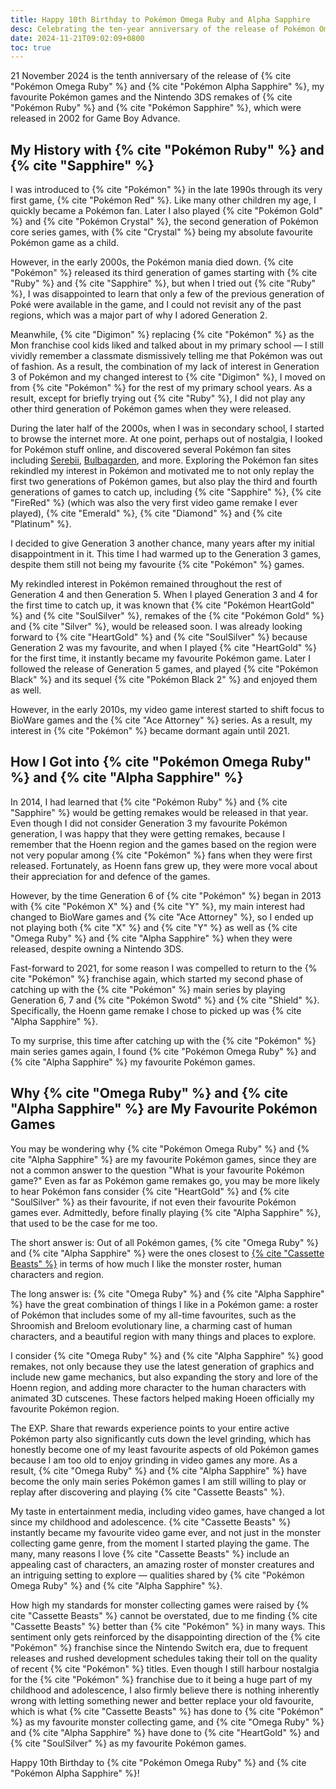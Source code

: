 ```yaml
---
title: Happy 10th Birthday to Pokémon Omega Ruby and Alpha Sapphire
desc: Celebrating the ten-year anniversary of the release of Pokémon Omega Ruby and Alpha Sapphire, my favourite Pokémon games.
date: 2024-11-21T09:02:09+0800
toc: true
---
```


21 November 2024 is the tenth anniversary of the release of {% cite "Pokémon Omega Ruby" %} and {% cite "Pokémon Alpha Sapphire" %}, my favourite Pokémon games and the Nintendo 3DS remakes of {% cite "Pokémon Ruby" %} and {% cite "Pokémon Sapphire" %}, which were released in 2002 for Game Boy Advance.

## My History with {% cite "Pokémon Ruby" %} and {% cite "Sapphire" %}

I was introduced to {% cite "Pokémon" %} in the late 1990s through its very first game, {% cite "Pokémon Red" %}. Like many other children my age, I quickly became a Pokémon fan. Later I also played {% cite "Pokémon Gold" %} and {% cite "Pokémon Crystal" %}, the second generation of Pokémon core series games, with {% cite "Crystal" %} being my absolute favourite Pokémon game as a child.

However, in the early 2000s, the Pokémon mania died down. {% cite "Pokémon" %} released its third generation of games starting with {% cite "Ruby" %} and {% cite "Sapphire" %}, but when I tried out {% cite "Ruby" %}, I was disappointed to learn that only a few of the previous generation of Poké were available in the game, and I could not revisit any of the past regions, which was a major part of why I adored Generation 2.

Meanwhile, {% cite "Digimon" %} replacing {% cite "Pokémon" %} as the Mon franchise cool kids liked and talked about in my primary school — I still vividly remember a classmate dismissively telling me that Pokémon was out of fashion. As a result, the combination of my lack of interest in Generation 3 of Pokémon and my changed interest to {% cite "Digimon" %}, I moved on from {% cite "Pokémon" %} for the rest of my primary school years. As a result, except for briefly trying out  {% cite "Ruby" %}, I did not play any other third generation of Pokémon games when they were released.

During the later half of the 2000s, when I was in secondary school, I started to browse the internet more. At one point, perhaps out of nostalgia, I looked for Pokémon stuff online, and discovered several Pokémon fan sites including [Serebii](http://www.serebii.net/), [Bulbagarden](https://bulbagarden.net/home/), and more. Exploring the Pokémon fan sites rekindled my interest in Pokémon and motivated me to not only replay the first two generations of Pokémon games, but also play the third and fourth generations of games to catch up, including {% cite "Sapphire" %}, {% cite "FireRed" %} (which was also the very first video game remake I ever played), {% cite "Emerald" %}, {% cite "Diamond" %} and {% cite "Platinum" %}.

I decided to give Generation 3 another chance, many years after my initial disappointment in it. This time I had warmed up to the Generation 3 games, despite them still not being my favourite {% cite "Pokémon" %} games.

My rekindled interest in Pokémon remained throughout the rest of Generation 4 and then Generation 5. When I played Generation 3 and 4 for the first time to catch up, it was known that {% cite "Pokémon HeartGold" %} and {% cite "SoulSilver" %}, remakes of the {% cite "Pokémon Gold" %} and {% cite "Silver" %}, would be released soon. I was already looking forward to {% cite "HeartGold" %} and {% cite "SoulSilver" %} because Generation 2 was my favourite, and when I played {% cite "HeartGold" %} for the first time, it instantly became my favourite Pokémon game. Later I followed the release of Generation 5 games, and played {% cite "Pokémon Black" %} and its sequel {% cite "Pokémon Black 2" %} and enjoyed them as well.

However, in the early 2010s, my video game interest started to shift focus to BioWare games and the {% cite "Ace Attorney" %} series. As a result, my interest in {% cite "Pokémon" %} became dormant again until 2021.

## How I Got into {% cite "Pokémon Omega Ruby" %} and {% cite "Alpha Sapphire" %}

In 2014, I had learned that {% cite "Pokémon Ruby" %} and {% cite "Sapphire" %} would be getting remakes would be released in that year. Even though I did not consider Generation 3 my favourite Pokémon generation, I was happy that they were getting remakes, because I remember that the Hoenn region and the games based on the region were not very popular among {% cite "Pokémon" %} fans when they were first released. Fortunately, as Hoenn fans grew up, they were more vocal about their appreciation for and defence of the games.

However, by the time Generation 6 of {% cite "Pokémon" %} began in 2013 with {% cite "Pokémon X" %} and {% cite "Y" %}, my main interest had changed to BioWare games and {% cite "Ace Attorney" %}, so I ended up not playing both {% cite "X" %} and {% cite "Y" %} as well as {% cite "Omega Ruby" %} and {% cite "Alpha Sapphire" %} when they were released, despite owning a Nintendo 3DS.

Fast-forward to 2021, for some reason I was compelled to return to the {% cite "Pokémon" %} franchise again, which started my second phase of catching up with the {% cite "Pokémon" %} main series by playing Generation 6, 7 and {% cite "Pokémon Swotd" %} and {% cite "Shield" %}. Specifically, the Hoenn game remake I chose to picked up was {% cite "Alpha Sapphire" %}.

To my surprise, this time after catching up with the {% cite "Pokémon" %} main series games again, I found {% cite "Pokémon Omega Ruby" %} and {% cite "Alpha Sapphire" %} my favourite Pokémon games.

## Why {% cite "Omega Ruby" %} and {% cite "Alpha Sapphire" %} are My Favourite Pokémon Games

You may be wondering why {% cite "Pokémon Omega Ruby" %} and {% cite "Alpha Sapphire" %} are my favourite Pokémon games, since they are not a common answer to the question "What is your favourite Pokémon game?" Even as far as Pokémon game remakes go, you may be more likely to hear Pokémon fans consider {% cite "HeartGold" %} and {% cite "SoulSilver" %} as their favourite, if not even their favourite Pokémon games ever. Admittedly, before finally playing {% cite "Alpha Sapphire" %}, that used to be the case for me too.

The short answer is: Out of all Pokémon games, {% cite "Omega Ruby" %} and {% cite "Alpha Sapphire" %} were the ones closest to [{% cite "Cassette Beasts" %}](2024-11-19-my-ultimate-comfort-media.md) in terms of how much I like the monster roster, human characters and region.

The long answer is: {% cite "Omega Ruby" %} and {% cite "Alpha Sapphire" %} have the great combination of things I like in a Pokémon game: a roster of Pokémon that includes some of my all-time favourites, such as the Shroomish and Breloom evolutionary line, a charming cast of human characters, and a beautiful region with many things and places to explore.

I consider {% cite "Omega Ruby" %} and {% cite "Alpha Sapphire" %} good remakes, not only because they use the latest generation of graphics and include new game mechanics, but also expanding the story and lore of the Hoenn region, and adding more character to the human characters with animated 3D cutscenes. These factors helped making Hoeen officially my favourite Pokémon region.

The EXP. Share that rewards experience points to your entire active Pokémon party also significantly cuts down the level grinding, which has honestly become one of my least favourite aspects of old Pokémon games because I am too old to enjoy grinding in video games any more. As a result, {% cite "Omega Ruby" %} and {% cite "Alpha Sapphire" %} have become the only main series Pokémon games I am still willing to play or replay after discovering and playing {% cite "Cassette Beasts" %}.

My taste in entertainment media, including video games, have changed a lot since my childhood and adolescence. {% cite "Cassette Beasts" %} instantly became my favourite video game ever, and not just in the monster collecting game genre, from the moment I started playing the game. The many, many reasons I love {% cite "Cassette Beasts" %} include an appealing cast of characters, an amazing roster of monster creatures and an intriguing setting to explore — qualities shared by {% cite "Pokémon Omega Ruby" %} and {% cite "Alpha Sapphire" %}.

How high my standards for monster collecting games were raised by {% cite "Cassette Beasts" %} cannot be overstated, due to me finding {% cite "Cassette Beasts" %} better than {% cite "Pokémon" %} in many ways. This sentiment only gets reinforced by the disappointing direction of the {% cite "Pokémon" %} franchise since the Nintendo Switch era, due to frequent releases and rushed development schedules taking their toll on the quality of recent {% cite "Pokémon" %} titles. Even though I still harbour nostalgia for the {% cite "Pokémon" %} franchise due to it being a huge part of my childhood and adolescence, I also firmly believe there is nothing inherently wrong with letting something newer and better replace your old favourite, which is what {% cite "Cassette Beasts" %} has done to {% cite "Pokémon" %} as my favourite monster collecting game, and {% cite "Omega Ruby" %} and {% cite "Alpha Sapphire" %} have done to {% cite "HeartGold" %} and {% cite "SoulSilver" %} as my favourite Pokémon games.

Happy 10th Birthday to {% cite "Pokémon Omega Ruby" %} and {% cite "Pokémon Alpha Sapphire" %}!